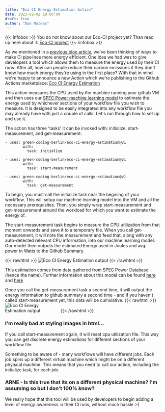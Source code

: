 ```yaml
---
title: "Eco CI Energy Estimation Action"
date: 2023-02-02 19:00:00
draft: true
author: "Dan Mateas"
---
```


{{< infobox >}}
    You do not know about our Eco-CI project yet? Than read up here about it: <a href="/projects/eco-ci">Eco-CI project</a>
{{< /infobox >}}

As we mentioned in a [previous blog article](https://www.green-coding.berlin/blog/eco-ci-activity-checker-released/), we've been thinking of ways to make CI pipelines more energy efficient. One idea we had was to give developers a tool which allows them to measure the energy used by their CI runs. After all, how can people reduce their carbon emissions if they don't know how much energy they're using in the first place? With that in mind we're happy to announce a new Action which we're publishing to the Github Actions marketplace: [Eco CI Energy Estimation](https://github.com/green-coding-berlin/eco-ci-energy-estimation)

This action measures the CPU used by the machine running your github VM and then uses our [SPEC Power machine learning model](https://github.com/green-coding-berlin/spec-power-model) to estimate the energy used by whichever sections of your workflow file you wish to measure. It is designed to be easily integrated into any workflow file you may already have with just a couple of calls. Let's run through how to set up and use it.

The action has three 'tasks' it can be invoked with: initialize, start-measurement, and get-measurement:
```
- uses: green-coding-berlin/eco-ci-energy-estimation@v1
        with:
          task: initialize
```
```
- uses: green-coding-berlin/eco-ci-energy-estimation@v1
        with:
          task: start-measurement
```
```
- uses: green-coding-berlin/eco-ci-energy-estimation@v1
        with:
          task: get-measurement
```

To begin, you must call the initialize task near the begining of your workflow. This will setup our machine learning model into the VM and all the necessary prerequisites. Then, you simply wrap start-measurement and get-measurement around the workload for which you want to estimate the energy of.

The start-measurement task begins to measure the CPU utilization from that moment onwards and save it to a temporary file. When you call get-measurement, it will note the measurement and feed that, along with any auto-detected relevant CPU information, into our machine learning model. Our model then outputs the estimated Energy used in Joules and avg. power in Watts to the Github Summary.

{{< rawhtml >}}
<img class="ui center medium rounded bordered image" src="/img/blog/eco-ci-energy-estimation-output.webp" alt="Eco CI Energy Estimation output" loading="lazy">
{{< /rawhtml >}}

This estimation comes from data gathered from SPEC Power Database (hence the name). Further information about this model can be found [here](https://www.green-coding.berlin/blog/estimating-cloud-energy-linear-model-part-1/) and [here](https://www.green-coding.berlin/blog/specpower-model-with-xgboost-open-sourced/)

Once you call the get-measurement task a second time, it will output the energy information to github summary a second time - and if you haven't called start-measurement yet, this data will be cumulative.
{{< rawhtml >}}
<img class="ui left rounded bordered image" src="/img/blog/eco-ci-energy-estimation-output-2.webp" alt="Eco CI Energy Estimation output" loading="lazy" style="max-width: 35%">
{{< /rawhtml >}}
### I'm really bad at styling images in html...
If you call start-measurement again, it will reset cpu utilization file. This way you can get discrete energy estimations for different sections of your workflow file. 

Something to be aware of - many workflows will have different jobs. Each job spins up a different virtual machine which might be on a different phyiscal machine. This means that you need to call our action, including the initialize task, for each job.
### ARNE - Is this true that its on a different physical machine? I'm assuming so but I don't 100% know? 

We really hope that this tool will be used by developers to begin adding a level of energy awareness in their CI runs, without much hassle :-)
